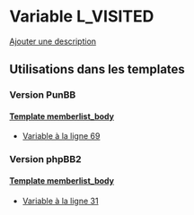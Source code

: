 # Variable L_VISITED
[Ajouter une description](https://fa-tvars.appspot.com/var/L_VISITED)

## Utilisations dans les templates

### Version PunBB

#### [Template memberlist_body](punbb/memberlist_body.md#readme)
* [Variable &agrave; la ligne 69](../punbb/memberlist_body.tpl#L69)

### Version phpBB2

#### [Template memberlist_body](subsilver/memberlist_body.md#readme)
* [Variable &agrave; la ligne 31](../subsilver/memberlist_body.tpl#L31)